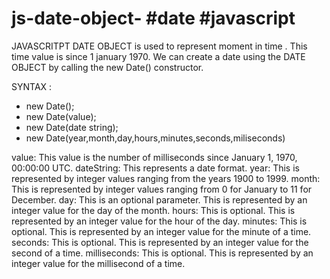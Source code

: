 # js-date-object- #date #javascript 

JAVASCRITPT DATE OBJECT is used to represent moment in time . This time value is since 1 january 1970.
We can create a date using the DATE OBJECT by calling the new Date() constructor.

SYNTAX : 
* new Date();
* new Date(value);
* new Date(date string);
* new Date(year,month,day,hours,minutes,seconds,miliseconds)

value: This value is the number of milliseconds since January 1, 1970, 00:00:00 UTC.
dateString: This represents a date format.
year: This is represented by integer values ranging from the years 1900 to 1999.
month: This is represented by integer values ranging from 0 for January to 11 for December.
day: This is an optional parameter. This is represented by an integer value for the day of the month.
hours: This is optional. This is represented by an integer value for the hour of the day.
minutes: This is optional. This is represented by an integer value for the minute of a time.
seconds: This is optional. This is represented by an integer value for the second of a time.
milliseconds: This is optional. This is represented by an integer value for the millisecond of a time.


